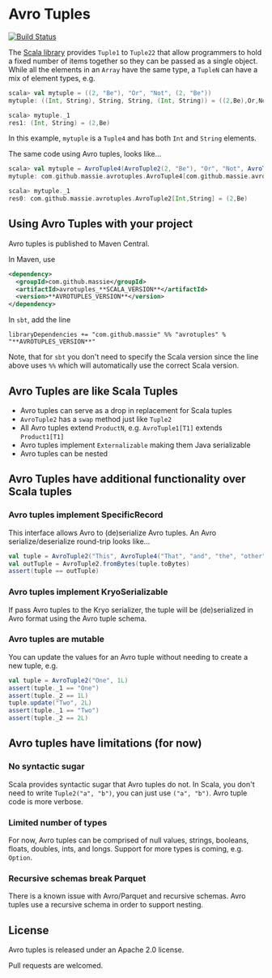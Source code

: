 # Avro Tuples

[![Build Status](https://travis-ci.org/massie/avrotuples.svg)](https://travis-ci.org/massie/avrotuples)

The [Scala library](https://github.com/scala/scala/tree/2.11.x/src/library/scala) provides `Tuple1` to `Tuple22` that allow programmers to hold a fixed number of items together so they can be passed as a single object. While all the elements in an `Array` have the same type, a `TupleN` can have a mix of element types, e.g.

```scala
scala> val mytuple = ((2, "Be"), "Or", "Not", (2, "Be"))
mytuple: ((Int, String), String, String, (Int, String)) = ((2,Be),Or,Not,(2,Be))

scala> mytuple._1
res1: (Int, String) = (2,Be)
```

In this example, `mytuple` is a `Tuple4` and has both `Int` and `String` elements.

The same code using Avro tuples, looks like...

```scala
scala> val mytuple = AvroTuple4(AvroTuple2(2, "Be"), "Or", "Not", AvroTuple2(2, "Be"))
mytuple: com.github.massie.avrotuples.AvroTuple4[com.github.massie.avrotuples.AvroTuple2[Int,String],String,String,com.github.massie.avrotuples.AvroTuple2[Int,String]] = ((2,Be),Or,Not,(2,Be))

scala> mytuple._1
res0: com.github.massie.avrotuples.AvroTuple2[Int,String] = (2,Be)
```

## Using Avro Tuples with your project

Avro tuples is published to Maven Central.

In Maven, use

```xml
<dependency>
  <groupId>com.github.massie</groupId>
  <artifactId>avrotuples_**SCALA_VERSION**</artifactId>
  <version>**AVROTUPLES_VERSION**</version>
</dependency>
```

In `sbt`, add the line

```
libraryDependencies += "com.github.massie" %% "avrotuples" % "**AVROTUPLES_VERSION**"
```

Note, that for `sbt` you don't need to specify the Scala version since the line above uses `%%` which will automatically use the correct Scala version.

## Avro Tuples are like Scala Tuples

* Avro tuples can serve as a drop in replacement for Scala tuples
* `AvroTuple2` has a `swap` method just like `Tuple2`
* All Avro tuples extend `ProductN`, e.g. `AvroTuple1[T1]` extends `Product1[T1]`
* Avro tuples implement `Externalizable` making them Java serializable
* Avro tuples can be nested

## Avro Tuples have additional functionality over Scala tuples

### Avro tuples implement SpecificRecord

This interface allows Avro to (de)serialize Avro tuples. An Avro serialize/deserialize round-trip looks like...

```scala
val tuple = AvroTuple2("This", AvroTuple4("That", "and", "the", "other"))
val outTuple = AvroTuple2.fromBytes(tuple.toBytes)
assert(tuple == outTuple)
```

### Avro tuples implement KryoSerializable

If pass Avro tuples to the Kryo serializer, the tuple will be (de)serialized in Avro format using the Avro tuple schema.

### Avro tuples are mutable

You can update the values for an Avro tuple without needing to create a new tuple, e.g.

```scala
val tuple = AvroTuple2("One", 1L)
assert(tuple._1 == "One")
assert(tuple._2 == 1L)
tuple.update("Two", 2L)
assert(tuple._1 == "Two")
assert(tuple._2 == 2L)
```

## Avro tuples have limitations (for now)

### No syntactic sugar

Scala provides syntactic sugar that Avro tuples do not. In Scala, you don't need to write `Tuple2("a", "b")`, you can just use `("a", "b")`. Avro tuple code is more verbose.

### Limited number of types

For now, Avro tuples can be comprised of null values, strings, booleans, floats, doubles, ints, and longs. Support for more types is coming, e.g. `Option`.

### Recursive schemas break Parquet

There is a known issue with Avro/Parquet and recursive schemas. Avro tuples use a recursive schema in order to support nesting.

## License

Avro tuples is released under an Apache 2.0 license.

Pull requests are welcomed.
